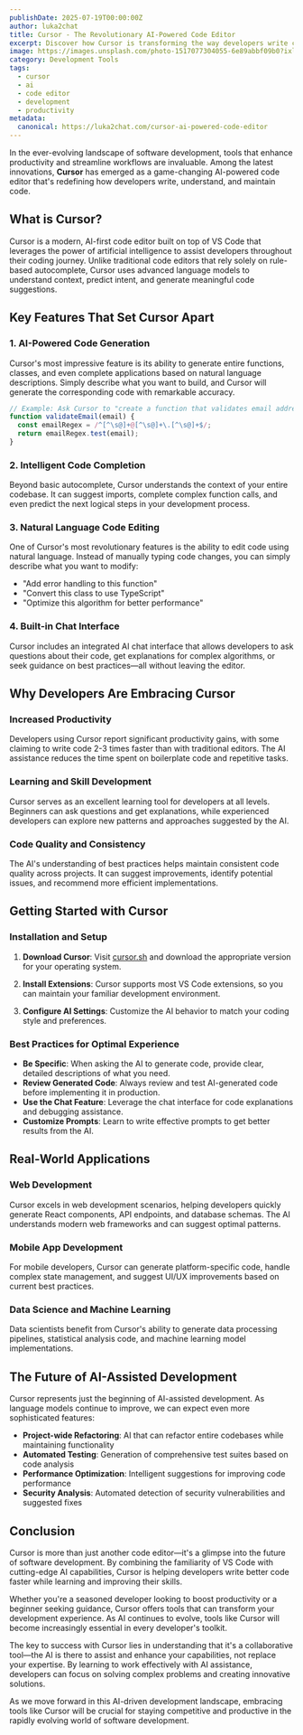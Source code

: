 ```yaml
---
publishDate: 2025-07-19T00:00:00Z
author: luka2chat
title: Cursor - The Revolutionary AI-Powered Code Editor
excerpt: Discover how Cursor is transforming the way developers write code with its advanced AI capabilities, intelligent autocomplete, and seamless development experience.
image: https://images.unsplash.com/photo-1517077304055-6e89abbf09b0?ixlib=rb-4.0.3&ixid=M3wxMjA3fDB8MHxwaG90by1wYWdlfHx8fGVufDB8fHx8fA%3D%3D&auto=format&fit=crop&w=2069&q=80
category: Development Tools
tags:
  - cursor
  - ai
  - code editor
  - development
  - productivity
metadata:
  canonical: https://luka2chat.com/cursor-ai-powered-code-editor
---
```


In the ever-evolving landscape of software development, tools that enhance productivity and streamline workflows are invaluable. Among the latest innovations, **Cursor** has emerged as a game-changing AI-powered code editor that's redefining how developers write, understand, and maintain code.

## What is Cursor?

Cursor is a modern, AI-first code editor built on top of VS Code that leverages the power of artificial intelligence to assist developers throughout their coding journey. Unlike traditional code editors that rely solely on rule-based autocomplete, Cursor uses advanced language models to understand context, predict intent, and generate meaningful code suggestions.

## Key Features That Set Cursor Apart

### 1. AI-Powered Code Generation

Cursor's most impressive feature is its ability to generate entire functions, classes, and even complete applications based on natural language descriptions. Simply describe what you want to build, and Cursor will generate the corresponding code with remarkable accuracy.

```javascript
// Example: Ask Cursor to "create a function that validates email addresses"
function validateEmail(email) {
  const emailRegex = /^[^\s@]+@[^\s@]+\.[^\s@]+$/;
  return emailRegex.test(email);
}
```

### 2. Intelligent Code Completion

Beyond basic autocomplete, Cursor understands the context of your entire codebase. It can suggest imports, complete complex function calls, and even predict the next logical steps in your development process.

### 3. Natural Language Code Editing

One of Cursor's most revolutionary features is the ability to edit code using natural language. Instead of manually typing code changes, you can simply describe what you want to modify:

- "Add error handling to this function"
- "Convert this class to use TypeScript"
- "Optimize this algorithm for better performance"

### 4. Built-in Chat Interface

Cursor includes an integrated AI chat interface that allows developers to ask questions about their code, get explanations for complex algorithms, or seek guidance on best practices—all without leaving the editor.

## Why Developers Are Embracing Cursor

### Increased Productivity

Developers using Cursor report significant productivity gains, with some claiming to write code 2-3 times faster than with traditional editors. The AI assistance reduces the time spent on boilerplate code and repetitive tasks.

### Learning and Skill Development

Cursor serves as an excellent learning tool for developers at all levels. Beginners can ask questions and get explanations, while experienced developers can explore new patterns and approaches suggested by the AI.

### Code Quality and Consistency

The AI's understanding of best practices helps maintain consistent code quality across projects. It can suggest improvements, identify potential issues, and recommend more efficient implementations.

## Getting Started with Cursor

### Installation and Setup

1. **Download Cursor**: Visit [cursor.sh](https://cursor.sh) and download the appropriate version for your operating system.

2. **Install Extensions**: Cursor supports most VS Code extensions, so you can maintain your familiar development environment.

3. **Configure AI Settings**: Customize the AI behavior to match your coding style and preferences.

### Best Practices for Optimal Experience

- **Be Specific**: When asking the AI to generate code, provide clear, detailed descriptions of what you need.
- **Review Generated Code**: Always review and test AI-generated code before implementing it in production.
- **Use the Chat Feature**: Leverage the chat interface for code explanations and debugging assistance.
- **Customize Prompts**: Learn to write effective prompts to get better results from the AI.

## Real-World Applications

### Web Development

Cursor excels in web development scenarios, helping developers quickly generate React components, API endpoints, and database schemas. The AI understands modern web frameworks and can suggest optimal patterns.

### Mobile App Development

For mobile developers, Cursor can generate platform-specific code, handle complex state management, and suggest UI/UX improvements based on current best practices.

### Data Science and Machine Learning

Data scientists benefit from Cursor's ability to generate data processing pipelines, statistical analysis code, and machine learning model implementations.

## The Future of AI-Assisted Development

Cursor represents just the beginning of AI-assisted development. As language models continue to improve, we can expect even more sophisticated features:

- **Project-wide Refactoring**: AI that can refactor entire codebases while maintaining functionality
- **Automated Testing**: Generation of comprehensive test suites based on code analysis
- **Performance Optimization**: Intelligent suggestions for improving code performance
- **Security Analysis**: Automated detection of security vulnerabilities and suggested fixes

## Conclusion

Cursor is more than just another code editor—it's a glimpse into the future of software development. By combining the familiarity of VS Code with cutting-edge AI capabilities, Cursor is helping developers write better code faster while learning and improving their skills.

Whether you're a seasoned developer looking to boost productivity or a beginner seeking guidance, Cursor offers tools that can transform your development experience. As AI continues to evolve, tools like Cursor will become increasingly essential in every developer's toolkit.

The key to success with Cursor lies in understanding that it's a collaborative tool—the AI is there to assist and enhance your capabilities, not replace your expertise. By learning to work effectively with AI assistance, developers can focus on solving complex problems and creating innovative solutions.

As we move forward in this AI-driven development landscape, embracing tools like Cursor will be crucial for staying competitive and productive in the rapidly evolving world of software development. 